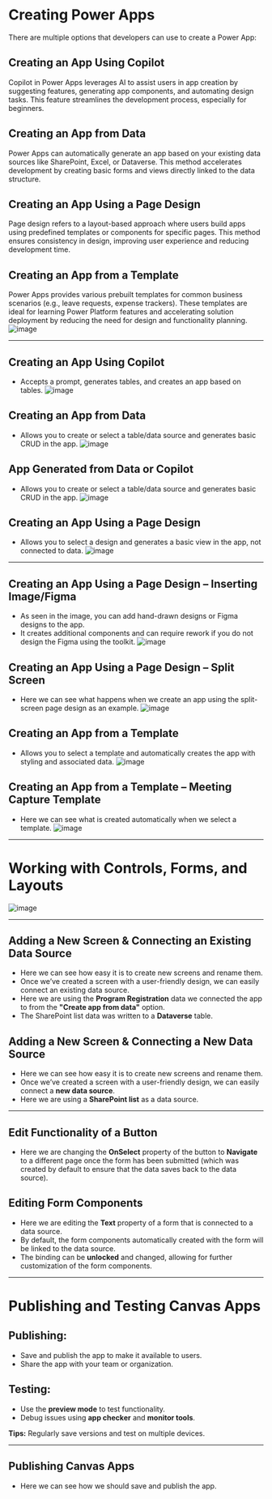 # Creating Power Apps

There are multiple options that developers can use to create a Power App:

## Creating an App Using Copilot
Copilot in Power Apps leverages AI to assist users in app creation by suggesting features, generating app components, and automating design tasks. This feature streamlines the development process, especially for beginners.

## Creating an App from Data
Power Apps can automatically generate an app based on your existing data sources like SharePoint, Excel, or Dataverse. This method accelerates development by creating basic forms and views directly linked to the data structure.

## Creating an App Using a Page Design
Page design refers to a layout-based approach where users build apps using predefined templates or components for specific pages. This method ensures consistency in design, improving user experience and reducing development time.

## Creating an App from a Template
Power Apps provides various prebuilt templates for common business scenarios (e.g., leave requests, expense trackers). These templates are ideal for learning Power Platform features and accelerating solution deployment by reducing the need for design and functionality planning.
![image](https://github.com/user-attachments/assets/771bafc6-7166-41cb-ad41-cc16fac44e05)

---

## Creating an App Using Copilot
- Accepts a prompt, generates tables, and creates an app based on tables.
![image](https://github.com/user-attachments/assets/52f00e9f-be3c-4787-aa99-ab1290970649)


## Creating an App from Data
- Allows you to create or select a table/data source and generates basic CRUD in the app.
![image](https://github.com/user-attachments/assets/afbd5ded-6dbd-4050-a63b-24b8df2900a1)


## App Generated from Data or Copilot
- Allows you to create or select a table/data source and generates basic CRUD in the app.
![image](https://github.com/user-attachments/assets/eefe39fb-9323-49a6-aa41-2a32623a09b9)


## Creating an App Using a Page Design
- Allows you to select a design and generates a basic view in the app, not connected to data.
![image](https://github.com/user-attachments/assets/bfbbbc7c-5cc9-446a-a81e-b17b2738a614)


---

## Creating an App Using a Page Design – Inserting Image/Figma
- As seen in the image, you can add hand-drawn designs or Figma designs to the app.
- It creates additional components and can require rework if you do not design the Figma using the toolkit.
![image](https://github.com/user-attachments/assets/b9384aea-b029-42ee-961d-2de4ffdeda78)


## Creating an App Using a Page Design – Split Screen
- Here we can see what happens when we create an app using the split-screen page design as an example.
![image](https://github.com/user-attachments/assets/5e049f42-5523-445d-ae79-1539dc07f56d)


## Creating an App from a Template
- Allows you to select a template and automatically creates the app with styling and associated data.
![image](https://github.com/user-attachments/assets/d9d9dad5-dccb-4ca9-a63f-860164512bdc)


## Creating an App from a Template – Meeting Capture Template
- Here we can see what is created automatically when we select a template.
![image](https://github.com/user-attachments/assets/688b3008-8ce9-42d3-a07b-0a7ad1e2494e)


---

# Working with Controls, Forms, and Layouts
![image](https://github.com/user-attachments/assets/ce1a9a5f-ba10-4fd7-8a42-5278b4bd21cb)

---

## Adding a New Screen & Connecting an Existing Data Source
- Here we can see how easy it is to create new screens and rename them.
- Once we’ve created a screen with a user-friendly design, we can easily connect an existing data source.
- Here we are using the **Program Registration** data we connected the app to from the **"Create app from data"** option.
- The SharePoint list data was written to a **Dataverse** table.

## Adding a New Screen & Connecting a New Data Source
- Here we can see how easy it is to create new screens and rename them.
- Once we’ve created a screen with a user-friendly design, we can easily connect a **new data source**.
- Here we are using a **SharePoint list** as a data source.

---

## Edit Functionality of a Button
- Here we are changing the **OnSelect** property of the button to **Navigate** to a different page once the form has been submitted (which was created by default to ensure that the data saves back to the data source).

## Editing Form Components
- Here we are editing the **Text** property of a form that is connected to a data source.
- By default, the form components automatically created with the form will be linked to the data source.
- The binding can be **unlocked** and changed, allowing for further customization of the form components.

---

# Publishing and Testing Canvas Apps

## Publishing:
- Save and publish the app to make it available to users.
- Share the app with your team or organization.

## Testing:
- Use the **preview mode** to test functionality.
- Debug issues using **app checker** and **monitor tools**.

**Tips:** Regularly save versions and test on multiple devices.

---

## Publishing Canvas Apps
- Here we can see how we should save and publish the app.
